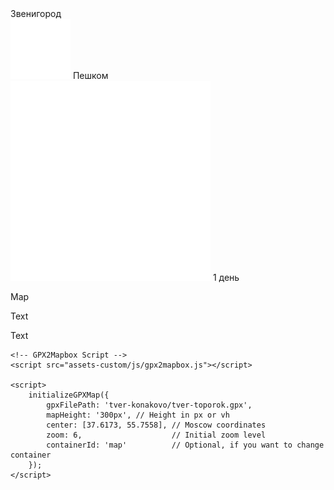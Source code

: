 
<meta property="og:title" content="Звенигород">
<meta property="og:description" content="Пешком по городу">
<meta property="og:image" content="https://andrewalevin.github.io/journeys/zvenigorod/zvenigorod-rozgd.jpg">

<link rel="stylesheet" href="../assets-custom/css/style-markdown.css">
<div class="cover-container" style="background-image: url('zvenigorod-rozgd.jpg');">
	<div class="cover-text">
		<div class="cover-title">Звенигород</div>
		<div class="cover-description">
			<div>
                <img class="cover-icon" src="../assets-custom/footsteps-96.png" loading="lazy" alt="" />
                <span>Пешком</span>
            </div>
            <div>
                <img class="cover-icon" loading="lazy" src="../assets-custom/icon_time.png" alt=""  />
                <span>1 день</span>
            </div>
		</div>
	</div>
</div>

Map

<div id="map"></div>

Text


Text 

<script src="https://api.mapbox.com/mapbox-gl-js/v2.14.1/mapbox-gl.js"></script>

    <!-- GPX2Mapbox Script -->
    <script src="assets-custom/js/gpx2mapbox.js"></script>

    <script>
        initializeGPXMap({
            gpxFilePath: 'tver-konakovo/tver-toporok.gpx',
            mapHeight: '300px', // Height in px or vh
            center: [37.6173, 55.7558], // Moscow coordinates
            zoom: 6,                    // Initial zoom level
            containerId: 'map'          // Optional, if you want to change container
        });
    </script>
